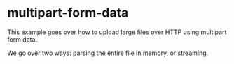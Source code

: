 # multipart-form-data

This example goes over how to upload large files over HTTP using multipart form data.

We go over two ways: parsing the entire file in memory, or streaming.
